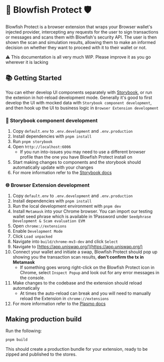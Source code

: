 # 🐡 Blowfish Protect 🛡

Blowfish Protect is a browser extension that wraps your Browser wallet's injected provider, intercepting any requests for the user to sign transactions or messages and scans them with Blowfish's security API. The user is then shown the scan and simulation results, allowing them to make an informed decision on whether they want to proceed with it to their wallet or not.

⚠ This documentation is all very much WIP. Please improve it as you go wherever it is lacking

## 📚 Getting Started

You can either develop UI components separately with [Storybook](https://storybook.js.org), or run the extenion in hot-reload development mode. Generally it's good to first develop the UI with mocked data with `Storybook component development`, and then hook up the UI to business logic in `Browser Extension development`

### 📖 Storybook component development

1. Copy `default.env` to `.env.development` and `.env.production`
1. Install dependencies with `pnpm install`
1. Run `pnpm storybook`
1. Open `http://localhost:6006`
   - If you run into-issues you may need to use a different browser profile than the one you have Blowfish Protect install on
1. Start making changes to components and the storybook should automatically update with your changes
1. For more information refer to the [Storybook docs](https://storybook.js.org/docs/react/get-started/introduction)

### 🌐 Browser Extension development

1. Copy `default.env` to `.env.development` and `.env.production`
1. Install dependencies with `pnpm install`
1. Run the local development environment with `pnpm dev`
1. Install `Metamask` into your Chrome browser. You can import our testing wallet seed phrase which is available in 1Password under `Seedphrase Development & Scam evaluation EVM`
1. Open `chrome://extensions`
1. Enable `Development Mode`
1. Click `Load unpacked`
1. Navigate into `build/chrome-mv3-dev` and click `Select`
1. Navigate to [https://app.uniswap.org/](https://app.uniswap.org/)
1. Connect your wallet and initiate a swap, Blowfish Protect should pop up showing you the transaction scan results, **don't confirm the tx in Metamask**
   - If something goes wrong right-click on the Blowfish Protect icon in Chrome, select `Inspect Popup` and look out for any error messages in the console.
1. Make changes to the codebase and the extension should reload automatically
   - At times the auto-reload can break and you will need to manually reload the Extension in `chrome://extensions`
1. For more information refer to the [Plasmo docs](https://docs.plasmo.com/)

## Making production build

Run the following:

```bash
pnpm build
```

This should create a production bundle for your extension, ready to be zipped and published to the stores.
